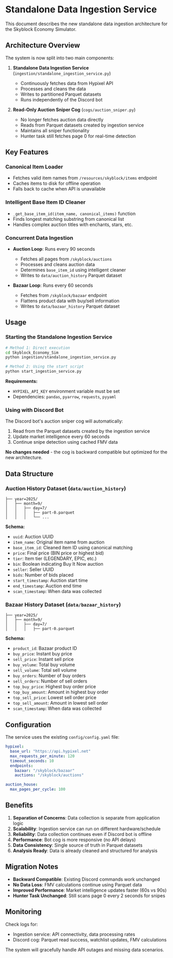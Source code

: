 # Standalone Data Ingestion Service

This document describes the new standalone data ingestion architecture for the Skyblock Economy Simulator.

## Architecture Overview

The system is now split into two main components:

1. **Standalone Data Ingestion Service** (`ingestion/standalone_ingestion_service.py`)
   - Continuously fetches data from Hypixel API
   - Processes and cleans the data
   - Writes to partitioned Parquet datasets
   - Runs independently of the Discord bot

2. **Read-Only Auction Sniper Cog** (`cogs/auction_sniper.py`)  
   - No longer fetches auction data directly
   - Reads from Parquet datasets created by ingestion service
   - Maintains all sniper functionality
   - Hunter task still fetches page 0 for real-time detection

## Key Features

### Canonical Item Loader
- Fetches valid item names from `/resources/skyblock/items` endpoint
- Caches items to disk for offline operation  
- Falls back to cache when API is unavailable

### Intelligent Base Item ID Cleaner
- `_get_base_item_id(item_name, canonical_items)` function
- Finds longest matching substring from canonical list
- Handles complex auction titles with enchants, stars, etc.

### Concurrent Data Ingestion
- **Auction Loop**: Runs every 90 seconds
  - Fetches all pages from `/skyblock/auctions`
  - Processes and cleans auction data
  - Determines `base_item_id` using intelligent cleaner
  - Writes to `data/auction_history` Parquet dataset

- **Bazaar Loop**: Runs every 60 seconds
  - Fetches from `/skyblock/bazaar` endpoint
  - Flattens product data with buy/sell information
  - Writes to `data/bazaar_history` Parquet dataset

## Usage

### Starting the Standalone Ingestion Service

```bash
# Method 1: Direct execution
cd Skyblock_Economy_Sim
python ingestion/standalone_ingestion_service.py

# Method 2: Using the start script
python start_ingestion_service.py
```

**Requirements:**
- `HYPIXEL_API_KEY` environment variable must be set
- Dependencies: `pandas`, `pyarrow`, `requests`, `pyyaml`

### Using with Discord Bot

The Discord bot's auction sniper cog will automatically:
1. Read from the Parquet datasets created by the ingestion service
2. Update market intelligence every 60 seconds
3. Continue snipe detection using cached FMV data

**No changes needed** - the cog is backward compatible but optimized for the new architecture.

## Data Structure

### Auction History Dataset (`data/auction_history`)
```
├── year=2025/
│   ├── month=9/
│   │   ├── day=7/
│   │   │   ├── part-0.parquet
│   │   │   └── ...
```

**Schema:**
- `uuid`: Auction UUID
- `item_name`: Original item name from auction
- `base_item_id`: Cleaned item ID using canonical matching
- `price`: Final price (BIN price or highest bid)
- `tier`: Item tier (LEGENDARY, EPIC, etc.)
- `bin`: Boolean indicating Buy It Now auction
- `seller`: Seller UUID
- `bids`: Number of bids placed
- `start_timestamp`: Auction start time
- `end_timestamp`: Auction end time  
- `scan_timestamp`: When data was collected

### Bazaar History Dataset (`data/bazaar_history`)
```
├── year=2025/
│   ├── month=9/
│   │   ├── day=7/
│   │   │   ├── part-0.parquet
```

**Schema:**
- `product_id`: Bazaar product ID
- `buy_price`: Instant buy price
- `sell_price`: Instant sell price
- `buy_volume`: Total buy volume
- `sell_volume`: Total sell volume
- `buy_orders`: Number of buy orders
- `sell_orders`: Number of sell orders
- `top_buy_price`: Highest buy order price
- `top_buy_amount`: Amount in highest buy order
- `top_sell_price`: Lowest sell order price
- `top_sell_amount`: Amount in lowest sell order
- `scan_timestamp`: When data was collected

## Configuration

The service uses the existing `config/config.yaml` file:

```yaml
hypixel:
  base_url: "https://api.hypixel.net"
  max_requests_per_minute: 120
  timeout_seconds: 10
  endpoints:
    bazaar: "/skyblock/bazaar"
    auctions: "/skyblock/auctions"

auction_house:
  max_pages_per_cycle: 100
```

## Benefits

1. **Separation of Concerns**: Data collection is separate from application logic
2. **Scalability**: Ingestion service can run on different hardware/schedule
3. **Reliability**: Data collection continues even if Discord bot is offline
4. **Performance**: Bot cog is more responsive (no API delays)
5. **Data Consistency**: Single source of truth in Parquet datasets
6. **Analysis Ready**: Data is already cleaned and structured for analysis

## Migration Notes

- **Backward Compatible**: Existing Discord commands work unchanged
- **No Data Loss**: FMV calculations continue using Parquet data
- **Improved Performance**: Market intelligence updates faster (60s vs 90s)
- **Hunter Task Unchanged**: Still scans page 0 every 2 seconds for snipes

## Monitoring

Check logs for:
- Ingestion service: API connectivity, data processing rates
- Discord cog: Parquet read success, watchlist updates, FMV calculations

The system will gracefully handle API outages and missing data scenarios.